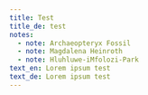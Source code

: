```yaml
---
title: Test
title_de: test
notes:
  - note: Archaeopteryx Fossil
  - note: Magdalena Heinroth
  - note: Hluhluwe-iMfolozi-Park
text_en: Lorem ipsum test
text_de: Lorem ipsum test
---
```

